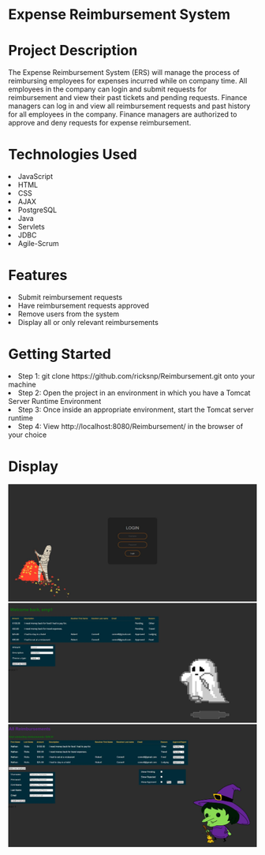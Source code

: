 # Expense Reimbursement System

# Project Description
The Expense Reimbursement System (ERS) will manage the process of reimbursing employees for expenses incurred while on company time. All employees in the company can login and submit requests for reimbursement and view their past tickets and pending requests. Finance managers can log in and view all reimbursement requests and past history for all employees in the company. Finance managers are authorized to approve and deny requests for expense reimbursement.

# Technologies Used
<li>JavaScript</li>      
<li>HTML</li>             
<li>CSS</li>              
<li>AJAX</li>             
<li>PostgreSQL</li>
<li>Java</li>
<li>Servlets</li>
<li>JDBC</li>
<li>Agile-Scrum</li>


# Features
<li>Submit reimbursement requests</li>
<li>Have reimbursement requests approved</li>
<li>Remove users from the system</li>
<li>Display all or only relevant reimbursements</li>


# Getting Started
<li>Step 1:  git clone https://github.com/ricksnp/Reimbursement.git onto your machine </li>
<li>Step 2:  Open the project in an environment in which you have a Tomcat Server Runtime Environment </li>
<li>Step 3:  Once inside an appropriate environment, start the Tomcat server runtime </li>
<li>Step 4:  View http://localhost:8080/Reimbursement/ in the browser of your choice </li>

# Display
<img src="login.JPG">

<img src="employee.JPG">

<img src="manager.JPG">
